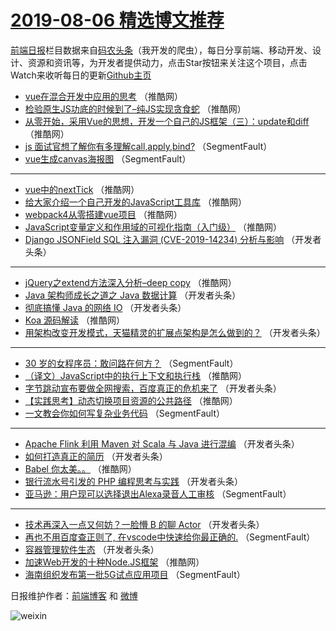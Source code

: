 # [2019-08-06 精选博文推荐](http://hao.caibaojian.com/date/2019/08/06)

[前端日报](http://caibaojian.com/c/news)栏目数据来自[码农头条](http://hao.caibaojian.com/)（我开发的爬虫），每日分享前端、移动开发、设计、资源和资讯等，为开发者提供动力，点击Star按钮来关注这个项目，点击Watch来收听每日的更新[Github主页](https://github.com/kujian/frontendDaily)
* [vue在混合开发中应用的思考](http://hao.caibaojian.com/120553.html) （推酷网）
* [检验原生JS功底的时候到了&#8211;纯JS实现贪食蛇](http://hao.caibaojian.com/120533.html) （推酷网）
* [从零开始，采用Vue的思想，开发一个自己的JS框架（三）：update和diff](http://hao.caibaojian.com/120552.html) （推酷网）
* [js 面试官想了解你有多理解call,apply,bind?](http://hao.caibaojian.com/120484.html) （SegmentFault）
* [vue生成canvas海报图](http://hao.caibaojian.com/120492.html) （SegmentFault）

***
* [vue中的nextTick](http://hao.caibaojian.com/120531.html) （推酷网）
* [给大家介绍一个自己开发的JavaScript工具库](http://hao.caibaojian.com/120532.html) （推酷网）
* [webpack4从零搭建vue项目](http://hao.caibaojian.com/120543.html) （推酷网）
* [JavaScript变量定义和作用域的可视化指南（入门级）](http://hao.caibaojian.com/120538.html) （推酷网）
* [Django JSONField SQL 注入漏洞 (CVE-2019-14234) 分析与影响](http://hao.caibaojian.com/120514.html) （开发者头条）

***
* [jQuery之extend方法深入分析&#8211;deep copy](http://hao.caibaojian.com/120550.html) （推酷网）
* [Java 架构师成长之道之 Java 数据计算](http://hao.caibaojian.com/120525.html) （开发者头条）
* [彻底搞懂 Java 的网络 IO](http://hao.caibaojian.com/120503.html) （开发者头条）
* [Koa 源码解读](http://hao.caibaojian.com/120540.html) （推酷网）
* [用架构改变开发模式，天猫精灵的扩展点架构是怎么做到的？](http://hao.caibaojian.com/120515.html) （开发者头条）

***
* [30 岁的女程序员：敢问路在何方？](http://hao.caibaojian.com/120493.html) （SegmentFault）
* [（译文）JavaScript中的执行上下文和执行栈](http://hao.caibaojian.com/120530.html) （推酷网）
* [字节跳动宣布要做全网搜索，百度真正的危机来了](http://hao.caibaojian.com/120504.html) （开发者头条）
* [【实践思考】动态切换项目资源的公共路径](http://hao.caibaojian.com/120541.html) （推酷网）
* [一文教会你如何写复杂业务代码](http://hao.caibaojian.com/120483.html) （SegmentFault）

***
* [Apache Flink 利用 Maven 对 Scala 与 Java 进行混编](http://hao.caibaojian.com/120516.html) （开发者头条）
* [如何打造真正的简历](http://hao.caibaojian.com/120505.html) （开发者头条）
* [Babel 你太美。。](http://hao.caibaojian.com/120542.html) （推酷网）
* [银行流水号引发的 PHP 编程思考与实践](http://hao.caibaojian.com/120517.html) （开发者头条）
* [亚马逊：用户现可以选择退出Alexa录音人工审核](http://hao.caibaojian.com/120495.html) （SegmentFault）

***
* [技术再深入一点又何妨？一脸懵 B 的聊 Actor](http://hao.caibaojian.com/120506.html) （开发者头条）
* [再也不用百度查正则了, 在vscode中快速给你最正确的.](http://hao.caibaojian.com/120485.html) （SegmentFault）
* [容器管理软件生态](http://hao.caibaojian.com/120518.html) （开发者头条）
* [加速Web开发的十种Node.JS框架](http://hao.caibaojian.com/120554.html) （推酷网）
* [海南组织发布第一批5G试点应用项目](http://hao.caibaojian.com/120496.html) （SegmentFault）

日报维护作者：[前端博客](http://caibaojian.com/) 和 [微博](http://caibaojian.com/go/weibo)

![weixin](https://user-images.githubusercontent.com/3055447/38468989-651132ac-3b80-11e8-8e6b-15122322a9d7.png)